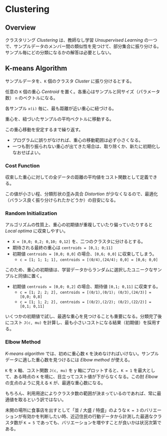 # Clustering

<script type="text/x-mathjax-config">
  MathJax.Hub.Config({ tex2jax: { inlineMath: [['$','$'], ["\\(","\\)"]] } });
</script>
<script type="text/javascript"
  src="https://cdn.mathjax.org/mathjax/latest/MathJax.js?config=TeX-AMS_HTML">
</script>

## Overview

クラスタリング _Clustering_ は、教師なし学習 _Unsupervised Learning_ の一つで、サンプルデータのメンバー間の類似性を見つけて、部分集合に振り分ける。サンプル毎にどの分類になるかの解答は必要としない。

## K-means Algorithm

サンプルデータを、`K` 個のクラスタ _Cluster_ に振り分けるとする。

<script type="math/tex; mode=display" id="MathJax-Element-k_means_step1">
{\scriptsize \text{$K = $ number of clusters}} \\
{\scriptsize \text{$n = $ number of features}} \\
{\scriptsize \text{$m = $ number of examples}} \\
x^{(i)} = x^{(1)},x^{(2)}, \ldots,x^{(m)} \in \mathbb{R}^{n} \\
</script>

任意の `K` 個の重心 _Centroid_ を置く。各重心はサンプルと同サイズ（パラメータ数） `n` のベクトルになる。

<script type="math/tex; mode=display" id="MathJax-Element-k_means_step2">
{\scriptsize \text{$\mu = $ cluster centroids}} \\
\left\{ \mu_{1},\mu_{2}, \ldots,\mu_{K} \right\} = \mu_k  \in \mathbb{R}^{n}\\
</script>

各サンプル `x(i)` 毎に、最も距離が近い重心に紐づける。

<script type="math/tex; mode=display" id="MathJax-Element-k_means_step3">
{\scriptsize \text{$c = $ index of cluster to each example}} \\
c^{(i)} := \text{$j$ that minimizes} \begin{Vmatrix}
x^{(i)} - \mu_{j}
\end{Vmatrix}^{2}
</script>

<script type="math/tex; mode=display" id="MathJax-Element-k_means_step4_ex">
{\scriptsize \text{$C = $ set of examples that are assigned to each centroid}} \\
\text{ex. $c = $} \left\{ 2, 1, 1, 3, 3, 2, 1, 2 \right\} \\
\begin{align}
C_{1} & = \left\{ x^{(2)}, x^{(3)}, x^{(7)} \right\} \\
C_{2} & = \left\{ x^{(1)}, x^{(6)}, x^{(8)} \right\} \\
C_{3} & = \left\{ x^{(4)}, x^{(5)} \right\} \\
\end{align}
</script>

重心を、紐づいたサンプルの平均ベクトルに移動する。

<script type="math/tex; mode=display" id="MathJax-Element-k_means_step4">
\mu_{k} := \frac{1}{ \begin{vmatrix} C_k \end{vmatrix} } { \sum_{i \in C_k} x^{(i)} } \\
</script>

この重心移動を安定するまで繰り返す。

* プログラムに誤りがなければ、重心の移動範囲は必ず小さくなる。
* 一つも割り振られない重心が出てきた場合は、取り除くか、新たに初期化しなおせばよい。

### Cost Function

収束した重心に対しての全データの距離の平均値をコスト関数として定義できる。

<script type="math/tex; mode=display" id="MathJax-Element-k_means_cost">
J(c, \mu) = \frac{1}{m} \sum_{i = 1}^{m} \begin{Vmatrix}
x^{(i)} - \mu_{c^{(i)}}
\end{Vmatrix}^{2}
</script>

この値が小さい程、分類形状の歪み具合 _Distortion_ が少なくなるので、最適化（バランス良く振り分けられたかどうか）の目安になる。

### Random Initialization

アルゴリズムの性質上、重心の初期値が重複していたり偏っていたりすると _Local optima_ に収束しやすい。

* `X = [0,0; 0,2; 0,10; 0,12]` を、二つのクラスタに分けるとする。
* 期待される最終の重心は `centroids = [0,1; 0;11]`
* 初期値 `centroids = [0,0; 0,0]` の場合、`[0,6; 0,0]` に収束してしまう。
    * `c = [1; 1; 1; 1], centroids = [(0/4),(24/4); 0,0] = [0,6; 0,0]`

このため、重心の初期値は、学習データからランダムに選択したユニークなサンプルと同値に置く。

* 初期値 `centroids = [0,0; 0,2]` の場合、期待値 `[0,1; 0,11]` に収束する。
    * `c = [1; 2; 2; 2], centroids = [(0/1),(0/1); (0/3),(24/3)] = [0,0; 0,8]`
    * `c = [1; 1; 2; 2], centroids = [(0/2),(2/2); (0/2),(22/2)] = [0,1; 0,11]`

いくつかの初期値で試し、最適な重心を見つけることも重要になる。分類完了後にコスト `J(c, mu)` を計算し、最も小さいコストになる結果（初期値）を採用する。

### Elbow Method

_K-means algorithm_ では、初めに重心数 `K` を決めなければいけない。サンプルデータに適した重心数を見つけるには _Elbow method_ が使える。

`K` を x 軸、コスト関数 `J(c, mu)` を y 軸にプロットすると、`K = 1` を最大として、ある時点の `K` を境に、目立ってコスト値が下がらなくなる。この肘 _Elbow_ の支点のように見える `K` が、最適な重心数になる。

もちろん、利用用途によりクラスタ数の範囲が決まっているのであれば、常に最適値を取るという訳ではない。

未開の場所に食事店を出すとして「並 / 大盛 / 特盛」のような `K = 3` のバリエーションが有効かを判断したい時、近辺住民の行動データから計測した最適なクラスタ数が `K = 5` であっても、バリエーションを増やすことが良いかは状況次第である。
